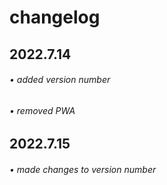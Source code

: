 # changelog
## 2022.7.14
###### • added version number
###### • removed PWA
## 2022.7.15
###### • made changes to version number
